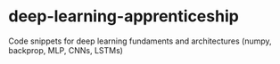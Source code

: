# deep-learning-apprenticeship
Code snippets for deep learning fundaments and architectures (numpy, backprop, MLP, CNNs, LSTMs)
